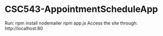 # CSC543-AppointmentScheduleApp


Run:
 npm install nodemailer
 npm app.js
 Access the site through: http://localhost:80
